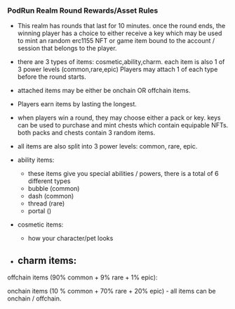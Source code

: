 ### PodRun Realm Round Rewards/Asset Rules
- This realm has rounds that last for 10 minutes. once the round ends, the winning player has a choice to either receive a key which may be used to mint an random erc1155 NFT or game item bound to the account / session that belongs to the player.


- there are 3 types of items: cosmetic,ability,charm. each item is also 1 of 3 power levels (common,rare,epic) Players may attach 1 of each type before the round starts. 
- attached items may be either be onchain OR offchain items.
- Players earn items by lasting the longest.
- when players win a round, they may choose either a pack or key. keys can be used to purchase and mint chests which contain equipable NFTs. both packs and chests contain 3 random items.

- all items are also split into 3 power levels: common, rare, epic.

- ability items:
	- these items give you special abilities / powers, there is a total of 6 different types
	- bubble (common)
	- dash (common)
	- thread (rare)
	- portal ()

- cosmetic items:
	- how your character/pet looks

- charm items:
	- 




offchain items (90% common + 9% rare + 1% epic):


onchain items (10 % common + 70% rare + 20% epic) - all items can be onchain / offchain.

